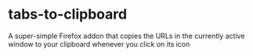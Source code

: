 # tabs-to-clipboard
A super-simple Firefox addon that copies the URLs in the currently active window to your clipboard whenever you click on its icon
